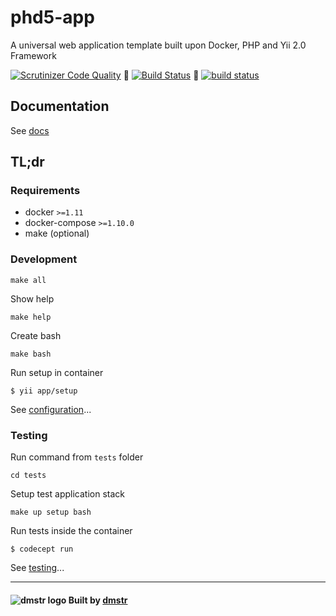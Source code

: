 phd5-app
========

A universal web application template built upon Docker, PHP and Yii 2.0 Framework

[![Scrutinizer Code Quality](https://scrutinizer-ci.com/g/dmstr/phd5-app/badges/quality-score.png?b=master)](https://scrutinizer-ci.com/g/dmstr/phd5-app/?branch=master)
:construction_worker: [![Build Status](https://travis-ci.org/dmstr/phd5-app.svg?branch=master)](https://travis-ci.org/dmstr/phd5-app)
:wolf: [![build status](https://git.hrzg.de/dmstr/phd5-app/badges/master/build.svg)](https://git.hrzg.de/dmstr/phd5-app/commits/master)

Documentation
-------------
 
See [docs](https://github.com/dmstr/phd5-docs)

TL;dr
-----

### Requirements

- docker `>=1.11`
- docker-compose `>=1.10.0`
- make (optional)

### Development

    make all

Show help

    make help

Create bash    
    
    make bash

Run setup in container    
    
    $ yii app/setup

See [configuration](https://github.com/dmstr/phd5-docs/blob/master/guide/development/configuration.md)...


### Testing

Run command from `tests` folder

    cd tests

Setup test application stack    
    
    make up setup bash
    
Run tests inside the container    
      
    $ codecept run      

See [testing](https://github.com/dmstr/phd5-docs/blob/master/guide/development/testing.md)...   


---

#### ![dmstr logo](http://t.phundament.com/dmstr-16-cropped.png) Built by [dmstr](http://diemeisterei.de)        
